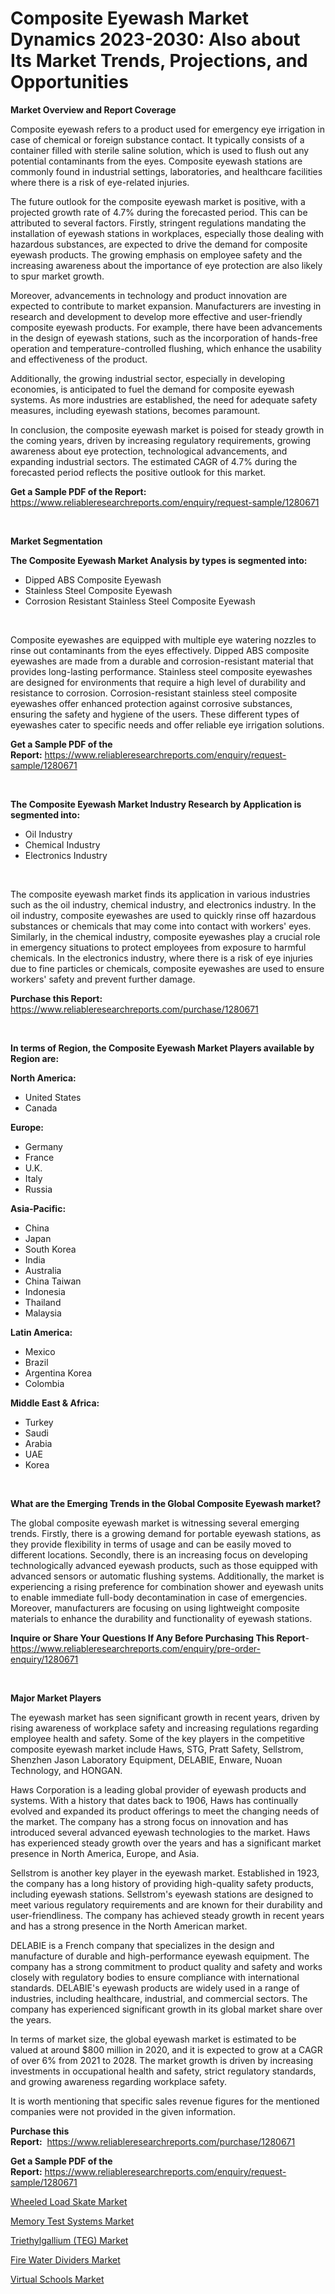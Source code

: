 <p><h1>Composite Eyewash Market Dynamics 2023-2030: Also about Its Market Trends, Projections, and Opportunities</h1></p><p><strong>Market Overview and Report Coverage</strong></p>
<p><p>Composite eyewash refers to a product used for emergency eye irrigation in case of chemical or foreign substance contact. It typically consists of a container filled with sterile saline solution, which is used to flush out any potential contaminants from the eyes. Composite eyewash stations are commonly found in industrial settings, laboratories, and healthcare facilities where there is a risk of eye-related injuries.</p><p>The future outlook for the composite eyewash market is positive, with a projected growth rate of 4.7% during the forecasted period. This can be attributed to several factors. Firstly, stringent regulations mandating the installation of eyewash stations in workplaces, especially those dealing with hazardous substances, are expected to drive the demand for composite eyewash products. The growing emphasis on employee safety and the increasing awareness about the importance of eye protection are also likely to spur market growth.</p><p>Moreover, advancements in technology and product innovation are expected to contribute to market expansion. Manufacturers are investing in research and development to develop more effective and user-friendly composite eyewash products. For example, there have been advancements in the design of eyewash stations, such as the incorporation of hands-free operation and temperature-controlled flushing, which enhance the usability and effectiveness of the product.</p><p>Additionally, the growing industrial sector, especially in developing economies, is anticipated to fuel the demand for composite eyewash systems. As more industries are established, the need for adequate safety measures, including eyewash stations, becomes paramount.</p><p>In conclusion, the composite eyewash market is poised for steady growth in the coming years, driven by increasing regulatory requirements, growing awareness about eye protection, technological advancements, and expanding industrial sectors. The estimated CAGR of 4.7% during the forecasted period reflects the positive outlook for this market.</p></p>
<p><strong>Get a Sample PDF of the Report:</strong> <a href="https://www.reliableresearchreports.com/enquiry/request-sample/1280671">https://www.reliableresearchreports.com/enquiry/request-sample/1280671</a></p>
<p>&nbsp;</p>
<p><strong>Market Segmentation</strong></p>
<p><strong>The Composite Eyewash Market Analysis by types is segmented into:</strong></p>
<p><ul><li>Dipped ABS Composite Eyewash</li><li>Stainless Steel Composite Eyewash</li><li>Corrosion Resistant Stainless Steel Composite Eyewash</li></ul></p>
<p>&nbsp;</p>
<p><p>Composite eyewashes are equipped with multiple eye watering nozzles to rinse out contaminants from the eyes effectively. Dipped ABS composite eyewashes are made from a durable and corrosion-resistant material that provides long-lasting performance. Stainless steel composite eyewashes are designed for environments that require a high level of durability and resistance to corrosion. Corrosion-resistant stainless steel composite eyewashes offer enhanced protection against corrosive substances, ensuring the safety and hygiene of the users. These different types of eyewashes cater to specific needs and offer reliable eye irrigation solutions.</p></p>
<p><strong>Get a Sample PDF of the Report:</strong>&nbsp;<a href="https://www.reliableresearchreports.com/enquiry/request-sample/1280671">https://www.reliableresearchreports.com/enquiry/request-sample/1280671</a></p>
<p>&nbsp;</p>
<p><strong>The Composite Eyewash Market Industry Research by Application is segmented into:</strong></p>
<p><ul><li>Oil Industry</li><li>Chemical Industry</li><li>Electronics Industry</li></ul></p>
<p>&nbsp;</p>
<p><p>The composite eyewash market finds its application in various industries such as the oil industry, chemical industry, and electronics industry. In the oil industry, composite eyewashes are used to quickly rinse off hazardous substances or chemicals that may come into contact with workers' eyes. Similarly, in the chemical industry, composite eyewashes play a crucial role in emergency situations to protect employees from exposure to harmful chemicals. In the electronics industry, where there is a risk of eye injuries due to fine particles or chemicals, composite eyewashes are used to ensure workers' safety and prevent further damage.</p></p>
<p><strong>Purchase this Report:</strong>&nbsp; <a href="https://www.reliableresearchreports.com/purchase/1280671">https://www.reliableresearchreports.com/purchase/1280671</a></p>
<p>&nbsp;</p>
<p><strong>In terms of Region, the Composite Eyewash Market Players available by Region are:</strong></p>
<p>
    <p> <strong> North America: </strong>
        <ul>
            <li>United States</li>
            <li>Canada</li>
        </ul>
        </p> 
    <p> <strong> Europe: </strong>
        <ul>
            <li>Germany</li>
            <li>France</li>
            <li>U.K.</li>
            <li>Italy</li>
            <li>Russia</li>
        </ul>
        </p> 
    <p> <strong> Asia-Pacific: </strong>
        <ul>
            <li>China</li>
            <li>Japan</li>
            <li>South Korea</li>
            <li>India</li>
            <li>Australia</li>
            <li>China Taiwan</li>
            <li>Indonesia</li>
            <li>Thailand</li>
            <li>Malaysia</li>
        </ul>
        </p> 
    <p> <strong> Latin America: </strong>
        <ul>
            <li>Mexico</li>
            <li>Brazil</li>
            <li>Argentina Korea</li>
            <li>Colombia</li>
        </ul>
        </p> 
    <p> <strong> Middle East & Africa: </strong>
        <ul>
            <li>Turkey</li>
            <li>Saudi</li>
            <li>Arabia</li>
            <li>UAE</li>
            <li>Korea</li>
        </ul>
    </p>
    </p>
<p>&nbsp;</p>
<p><strong>What are the Emerging Trends in the Global Composite Eyewash market?</strong></p>
<p><p>The global composite eyewash market is witnessing several emerging trends. Firstly, there is a growing demand for portable eyewash stations, as they provide flexibility in terms of usage and can be easily moved to different locations. Secondly, there is an increasing focus on developing technologically advanced eyewash products, such as those equipped with advanced sensors or automatic flushing systems. Additionally, the market is experiencing a rising preference for combination shower and eyewash units to enable immediate full-body decontamination in case of emergencies. Moreover, manufacturers are focusing on using lightweight composite materials to enhance the durability and functionality of eyewash stations.</p></p>
<p><strong>Inquire or Share Your Questions If Any Before Purchasing This Report</strong>- <a href="https://www.reliableresearchreports.com/enquiry/pre-order-enquiry/1280671">https://www.reliableresearchreports.com/enquiry/pre-order-enquiry/1280671</a></p>
<p>&nbsp;</p>
<p><strong>Major Market Players</strong></p>
<p><p>The eyewash market has seen significant growth in recent years, driven by rising awareness of workplace safety and increasing regulations regarding employee health and safety. Some of the key players in the competitive composite eyewash market include Haws, STG, Pratt Safety, Sellstrom, Shenzhen Jason Laboratory Equipment, DELABIE, Enware, Nuoan Technology, and HONGAN.</p><p>Haws Corporation is a leading global provider of eyewash products and systems. With a history that dates back to 1906, Haws has continually evolved and expanded its product offerings to meet the changing needs of the market. The company has a strong focus on innovation and has introduced several advanced eyewash technologies to the market. Haws has experienced steady growth over the years and has a significant market presence in North America, Europe, and Asia.</p><p>Sellstrom is another key player in the eyewash market. Established in 1923, the company has a long history of providing high-quality safety products, including eyewash stations. Sellstrom's eyewash stations are designed to meet various regulatory requirements and are known for their durability and user-friendliness. The company has achieved steady growth in recent years and has a strong presence in the North American market.</p><p>DELABIE is a French company that specializes in the design and manufacture of durable and high-performance eyewash equipment. The company has a strong commitment to product quality and safety and works closely with regulatory bodies to ensure compliance with international standards. DELABIE's eyewash products are widely used in a range of industries, including healthcare, industrial, and commercial sectors. The company has experienced significant growth in its global market share over the years.</p><p>In terms of market size, the global eyewash market is estimated to be valued at around $800 million in 2020, and it is expected to grow at a CAGR of over 6% from 2021 to 2028. The market growth is driven by increasing investments in occupational health and safety, strict regulatory standards, and growing awareness regarding workplace safety.</p><p>It is worth mentioning that specific sales revenue figures for the mentioned companies were not provided in the given information.</p></p>
<p><strong>Purchase this Report:</strong>&nbsp;&nbsp;<a href="https://www.reliableresearchreports.com/purchase/1280671">https://www.reliableresearchreports.com/purchase/1280671</a></p>
<p></p>
<p><strong>Get a Sample PDF of the Report:</strong>&nbsp;<a href="https://www.reliableresearchreports.com/enquiry/request-sample/1280671">https://www.reliableresearchreports.com/enquiry/request-sample/1280671</a></p>
<p><p><a href="https://www.linkedin.com/pulse/wheeled-load-skate-market-size-growth-forecast-from-2023-teu0f/">Wheeled Load Skate Market</a></p><p><a href="https://github.com/mabutironaldo/Market-Research-Report-List-1/blob/main/memory-test-systems-market.md">Memory Test Systems Market</a></p><p><a href="https://github.com/lbird53714/Market-Research-Report-List-1/blob/main/triethylgallium-teg-market.md">Triethylgallium (TEG) Market</a></p><p><a href="https://www.linkedin.com/pulse/fire-water-dividers-market-size-share-amp-trends-analysis-report-azoyf/">Fire Water Dividers Market</a></p><p><a href="https://medium.com/@christinascott1938/virtual-schools-market-research-report-its-history-and-forecast-2023-to-2030-b10f8e58f823">Virtual Schools Market</a></p></p>